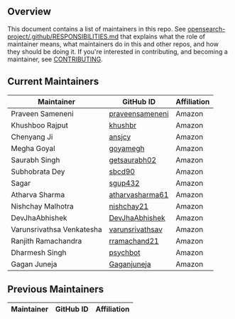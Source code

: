 ## Overview

This document contains a list of maintainers in this repo. See [opensearch-project/.github/RESPONSIBILITIES.md](https://github.com/opensearch-project/.github/blob/main/RESPONSIBILITIES.md#maintainer-responsibilities) that explains what the role of maintainer means, what maintainers do in this and other repos, and how they should be doing it. If you're interested in contributing, and becoming a maintainer, see [CONTRIBUTING](CONTRIBUTING.md).

## Current Maintainers

| Maintainer       | GitHub ID                                             | Affiliation |
|------------------|-------------------------------------------------------| ----------- |
| Praveen Sameneni | [praveensameneni](https://github.com/praveensameneni) | Amazon      |
| Khushboo Rajput  | [khushbr](https://github.com/khushbr)                 | Amazon      |
| Chenyang Ji      | [ansjcy](https://github.com/ansjcy)                   | Amazon      |
| Megha Goyal      | [goyamegh](https://github.com/goyamegh)               | Amazon      |
| Saurabh Singh    | [getsaurabh02](https://github.com/getsaurabh02)       | Amazon      |
| Subhobrata Dey   | [sbcd90](https://github.com/sbcd90)                   | Amazon      |
| Sagar            | [sgup432](https://github.com/sgup432)                 | Amazon      |
| Atharva Sharma            | [atharvasharma61](https://github.com/atharvasharma61) | Amazon      |
| Nishchay Malhotra         | [nishchay21](https://github.com/nishchay21)           | Amazon      |
| DevJhaAbhishek            | [DevJhaAbhishek](https://github.com/DevJhaAbhishek)   | Amazon      |
| Varunsrivathsa Venkatesha | [varunsrivathsav](https://github.com/varunsrivathsav) | Amazon      |
| Ranjith Ramachandra       | [rramachand21](https://github.com/rramachand21)       | Amazon      |
| Dharmesh Singh            | [psychbot](https://github.com/psychbot)       | Amazon      |
| Gagan Juneja              | [Gaganjuneja](https://github.com/Gaganjuneja)       | Amazon      |

## Previous Maintainers

| Maintainer      | GitHub ID                                   | Affiliation |
|-----------------|---------------------------------------------|-------------|
